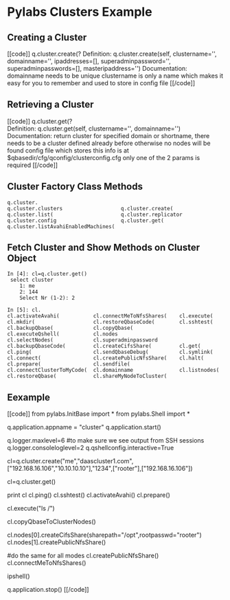# Pylabs Clusters Example


## Creating a Cluster

[[code]]
q.cluster.create(?
Definition: q.cluster.create(self, clustername='', domainname='', ipaddresses=[], superadminpassword='', superadminpasswords=[], masteripaddress='')
Documentation:
    domainname needs to be unique
    clustername is only a name which makes it easy for you to remember and used to store in config file
[[/code]]


## Retrieving a Cluster

[[code]]
q.cluster.get(?                                                                                                                                                
Definition: q.cluster.get(self, clustername='', domainname='')
Documentation:
    return cluster for specified domain or shortname, 
    there needs to be a cluster defined already before otherwise no nodes will be found
    config file which stores this info is at $qbasedir/cfg/qconfig/clusterconfig.cfg
    only one of the 2 params is required
[[/code]]


## Cluster Factory Class Methods

    q.cluster.                                                                                                                                                              
    q.cluster.clusters                   q.cluster.create(                    q.cluster.list(                      q.cluster.replicator
    q.cluster.config                     q.cluster.get(                       q.cluster.listAvahiEnabledMachines( 


## Fetch Cluster and Show Methods on Cluster Object

    In [4]: cl=q.cluster.get()                                                                                                                                                      
     select cluster
        1: me
        2: 144
        Select Nr (1-2): 2
    
    In [5]: cl.                                                                                                                                                                     
    cl.activateAvahi(           cl.connectMeToNfsShares(    cl.execute(                 cl.mkdir(                   cl.restoreQbaseCode(        cl.sshtest(
    cl.backupQbase(             cl.copyQbase(               cl.executeQshell(           cl.nodes                    cl.selectNodes(             cl.superadminpassword
    cl.backupQbaseCode(         cl.createCifsShare(         cl.get(                     cl.ping(                    cl.sendQbaseDebug(          cl.symlink(
    cl.connect(                 cl.createPublicNfsShare(    cl.halt(                    cl.prepare(                 cl.sendfile(                
    cl.connectClusterToMyCode(  cl.domainname               cl.listnodes(               cl.restoreQbase(            cl.shareMyNodeToCluster(


## Eexample

[[code]]
from pylabs.InitBase import *
from pylabs.Shell import *

q.application.appname = "cluster"
q.application.start()

q.logger.maxlevel=6 #to make sure we see output from SSH sessions
q.logger.consoleloglevel=2
q.qshellconfig.interactive=True

cl=q.cluster.create("me","daascluster1.com",["192.168.16.106","10.10.10.10"],"1234",["rooter"],["192.168.16.106"])

cl=q.cluster.get()

print cl
cl.ping()
cl.sshtest()
cl.activateAvahi()
cl.prepare()

cl.execute("ls /")

cl.copyQbaseToClusterNodes()


cl.nodes[0].createCifsShare(sharepath="/opt",rootpasswd="rooter")
cl.nodes[1].createPublicNfsShare()

#do the same for all modes
cl.createPublicNfsShare()
cl.connectMeToNfsShares()

ipshell()

q.application.stop()
[[/code]]